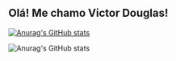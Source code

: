 ## Olá! Me chamo Victor Douglas!
[![Anurag's GitHub stats](https://github-readme-stats.vercel.app/api?username=vdouglas98)](https://github.com/anuraghazra/github-readme-stats)

![Anurag's GitHub stats](https://github-readme-stats.vercel.app/api?username=vdouglas98_icons=true)
